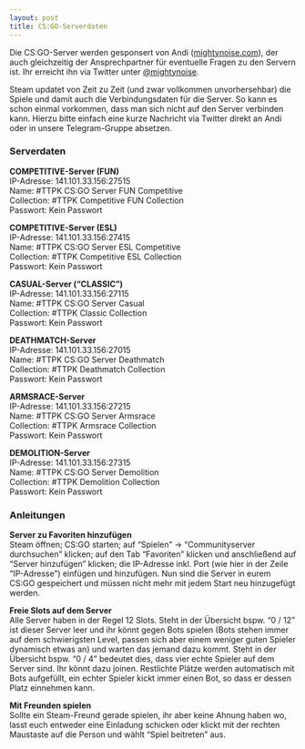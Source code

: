 ```yaml
---
layout: post
title: CS:GO-Serverdaten
---
```


Die CS:GO-Server werden gesponsert von Andi ([mightynoise.com](http://www.mightynoise.com)), der auch gleichzeitig der Ansprechpartner für eventuelle Fragen zu den Servern ist. Ihr erreicht ihn via Twitter unter [@mightynoise](https://twitter.com/mightynoise).

Steam updatet von Zeit zu Zeit (und zwar vollkommen unvorhersehbar) die Spiele und damit auch die Verbindungsdaten für die Server. So kann es schon einmal vorkommen, dass man sich nicht auf den Server verbinden kann. Hierzu bitte einfach eine kurze Nachricht via Twitter direkt an Andi oder in unsere Telegram-Gruppe absetzen.

### Serverdaten

**COMPETITIVE-Server (FUN)**  
IP-Adresse: 141.101.33.156:27515  
Name: #TTPK CS:GO Server FUN Competitive  
Collection: #TTPK Competitive FUN Collection  
Passwort: Kein Passwort  

**COMPETITIVE-Server (ESL)**  
IP-Adresse: 141.101.33.156:27415  
Name: #TTPK CS:GO Server ESL Competitive  
Collection: #TTPK Competitive ESL Collection  
Passwort: Kein Passwort  

**CASUAL-Server (“CLASSIC”)**  
IP-Adresse: 141.101.33.156:27115  
Name: #TTPK CS:GO Server Casual  
Collection: #TTPK Classic Collection  
Passwort: Kein Passwort  

**DEATHMATCH-Server**  
IP-Adresse: 141.101.33.156:27015  
Name: #TTPK CS:GO Server Deathmatch  
Collection: #TTPK Deathmatch Collection  
Passwort: Kein Passwort  

**ARMSRACE-Server**  
IP-Adresse: 141.101.33.156:27215  
Name: #TTPK CS:GO Server Armsrace  
Collection: #TTPK Armsrace Collection  
Passwort: Kein Passwort  

**DEMOLITION-Server**  
IP-Adresse: 141.101.33.156:27315  
Name: #TTPK CS:GO Server Demolition  
Collection: #TTPK Demolition Collection  
Passwort: Kein Passwort  

### Anleitungen

**Server zu Favoriten hinzufügen**  
Steam öffnen; CS:GO starten; auf “Spielen” → “Communityserver durchsuchen” klicken; auf den Tab “Favoriten” klicken und anschließend auf “Server hinzufügen” klicken; die IP-Adresse inkl. Port (wie hier in der Zeile “IP-Adresse”) einfügen und hinzufügen. Nun sind die Server in eurem CS:GO gespeichert und müssen nicht mehr mit jedem Start neu hinzugefügt werden.

**Freie Slots auf dem Server**  
Alle Server haben in der Regel 12 Slots. Steht in der Übersicht bspw. “0 / 12” ist dieser Server leer und ihr könnt gegen Bots spielen (Bots stehen immer auf dem schwierigsten Level, passen sich aber einem weniger guten Spieler dynamisch etwas an) und warten das jemand dazu kommt. Steht in der Übersicht bspw. “0 / 4” bedeutet dies, dass vier echte Spieler auf dem Server sind. Ihr könnt dazu joinen. Restlichte Plätze werden automatisch mit Bots aufgefüllt, ein echter Spieler kickt immer einen Bot, so dass er dessen Platz einnehmen kann.

**Mit Freunden spielen**  
Sollte ein Steam-Freund gerade spielen, ihr aber keine Ahnung haben wo, lasst euch entweder eine Einladung schicken oder klickt mit der rechten Maustaste auf die Person und wählt “Spiel beitreten” aus.